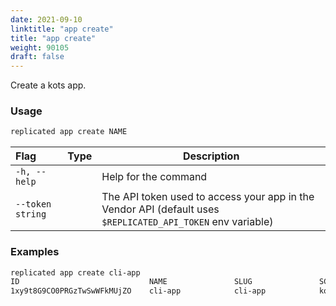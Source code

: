 ```yaml
---
date: 2021-09-10
linktitle: "app create"
title: "app create"
weight: 90105
draft: false
---
```


Create a kots app.

### Usage
```bash
replicated app create NAME
```

| Flag                 | Type | Description |
|:----------------------|------|-------------|
| `-h, --help`   |  |          Help for the command |
| `--token string` | |  The API token used to access your app in the Vendor API (default uses `$REPLICATED_API_TOKEN` env variable) |

### Examples
```bash
replicated app create cli-app
ID                             NAME               SLUG               SCHEDULER
1xy9t8G9CO0PRGzTwSwWFkMUjZO    cli-app            cli-app            kots
```